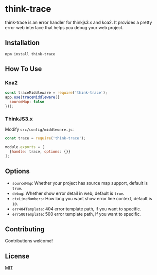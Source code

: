 # think-trace

think-trace is an error handler for thinkjs3.x and koa2. It provides a pretty error web interface that helps you debug your web project.

## Installation

```
npm install think-trace
```

## How To Use


### Koa2

```js
const traceMiddleware = require('think-trace');
app.use(traceMiddleware({
  sourceMap: false
}));
```

### ThinkJS3.x

Modify `src/config/middleware.js`:

```js
const trace = require('think-trace');

module.exports = [
  {handle: trace, options: {}}
];
```

## Options

- `sourceMap`: Whether your project has source map support, default is `true`.
- `debug`: Whether show error detail in web, default is `true`. 
- `ctxLineNumbers`: How long you want show error line context, default is `10`.
- `err404Template`: 404 error template path, if you want to specific.
- `err500Template`: 500 error template path, if you want to specific.

## Contributing

Contributions welcome!

## License

[MIT](https://github.com/thinkjs/think-trace/blob/master/LICENSE)

